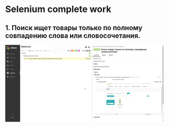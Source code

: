 # Selenium complete work
## 1. Поиск ищет товары только по полному совпадению слова или словосочетания.
![Skreenshot - 1](https://github.com/Leks3710/Selenium/blob/Selenium/1.png)
